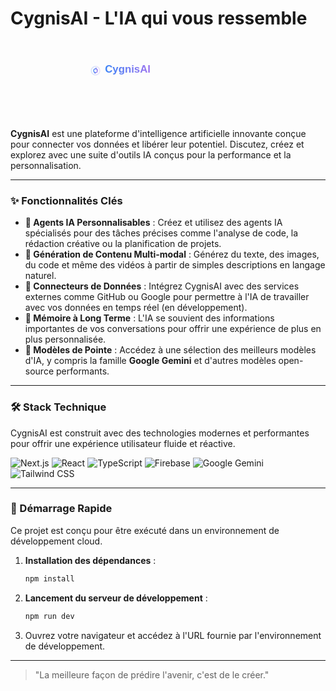 
# CygnisAI - L'IA qui vous ressemble

<div align="center">
  <svg width="600" height="150" viewBox="0 0 600 150" fill="none" xmlns="http://www.w3.org/2000/svg" role="img" aria-labelledby="cygnis-logo-title">
    <title id="cygnis-logo-title">Logo CygnisAI</title>
    <defs>
        <linearGradient id="logo-gradient" x1="0%" y1="50%" x2="100%" y2="50%">
            <stop offset="0%" style="stop-color:hsl(217, 91%, 60%);stop-opacity:1" />
            <stop offset="100%" style="stop-color:hsl(260, 80%, 70%);stop-opacity:1" />
        </linearGradient>
    </defs>
    <g transform="translate(150, 45)">
        <path d="M12 3C7.02944 3 3 7.02944 3 12C3 16.9706 7.02944 21 12 21C16.9706 21 21 16.9706 21 12C21 7.02944 16.9706 3 12 3ZM12 19C8.13401 19 5 15.866 5 12C5 8.13401 8.13401 5 12 5C15.866 5 19 8.13401 19 12C19 15.866 15.866 19 12 19Z" fill="url(#logo-gradient)" opacity="0.2" stroke="none"/>
        <path d="M16.5414 10.3541C15.8617 9.68729 14.974 9.24988 14 9.10241V12.1873L16.5414 10.3541Z" fill="url(#logo-gradient)" stroke="none"/>
        <path d="M12.0001 14.8129L9.45874 16.6461C10.1384 17.3129 11.0261 17.7503 12.0001 17.8978V14.8129Z" fill="url(#logo-gradient)" stroke="none"/>
        <path d="M12.0001 6.10254C12.974 6.24995 13.8617 6.68735 14.5414 7.35413L12.0001 9.18734V6.10254Z" fill="url(#logo-gradient)" stroke="none"/>
        <path d="M15.5 12C15.5 13.933 13.933 15.5 12 15.5C10.067 15.5 8.5 13.933 8.5 12C8.5 10.067 10.067 8.5 12 8.5C13.933 8.5 15.5 10.067 15.5 12Z" stroke="url(#logo-gradient)" stroke-width="1.5" stroke-linecap="round" stroke-linejoin="round"/>
        <text x="30" y="16" font-family="Arial, sans-serif" font-size="20" font-weight="bold" fill="url(#logo-gradient)">
            CygnisAI
        </text>
    </g>
  </svg>
</div>

**CygnisAI** est une plateforme d'intelligence artificielle innovante conçue pour connecter vos données et libérer leur potentiel. Discutez, créez et explorez avec une suite d'outils IA conçus pour la performance et la personnalisation.

---

### ✨ Fonctionnalités Clés

- **🤖 Agents IA Personnalisables** : Créez et utilisez des agents IA spécialisés pour des tâches précises comme l'analyse de code, la rédaction créative ou la planification de projets.
- **🎨 Génération de Contenu Multi-modal** : Générez du texte, des images, du code et même des vidéos à partir de simples descriptions en langage naturel.
- **🔗 Connecteurs de Données** : Intégrez CygnisAI avec des services externes comme GitHub ou Google pour permettre à l'IA de travailler avec vos données en temps réel (en développement).
- **🧠 Mémoire à Long Terme** : L'IA se souvient des informations importantes de vos conversations pour offrir une expérience de plus en plus personnalisée.
- **🚀 Modèles de Pointe** : Accédez à une sélection des meilleurs modèles d'IA, y compris la famille **Google Gemini** et d'autres modèles open-source performants.

---

### 🛠️ Stack Technique

CygnisAI est construit avec des technologies modernes et performantes pour offrir une expérience utilisateur fluide et réactive.

![Next.js](https://img.shields.io/badge/Next.js-000000?style=for-the-badge&logo=next.js&logoColor=white)
![React](https://img.shields.io/badge/React-20232A?style=for-the-badge&logo=react&logoColor=61DAFB)
![TypeScript](https://img.shields.io/badge/TypeScript-3178C6?style=for-the-badge&logo=typescript&logoColor=white)
![Firebase](https://img.shields.io/badge/Firebase-FFCA28?style=for-the-badge&logo=firebase&logoColor=black)
![Google Gemini](https://img.shields.io/badge/Google_Gemini-4D88FF?style=for-the-badge&logo=google-gemini&logoColor=white)
![Tailwind CSS](https://img.shields.io/badge/Tailwind_CSS-38B2AC?style=for-the-badge&logo=tailwind-css&logoColor=white)

---

### 🚀 Démarrage Rapide

Ce projet est conçu pour être exécuté dans un environnement de développement cloud.

1.  **Installation des dépendances** :
    ```bash
    npm install
    ```
2.  **Lancement du serveur de développement** :
    ```bash
    npm run dev
    ```
3.  Ouvrez votre navigateur et accédez à l'URL fournie par l'environnement de développement.

---

> "La meilleure façon de prédire l'avenir, c'est de le créer."
